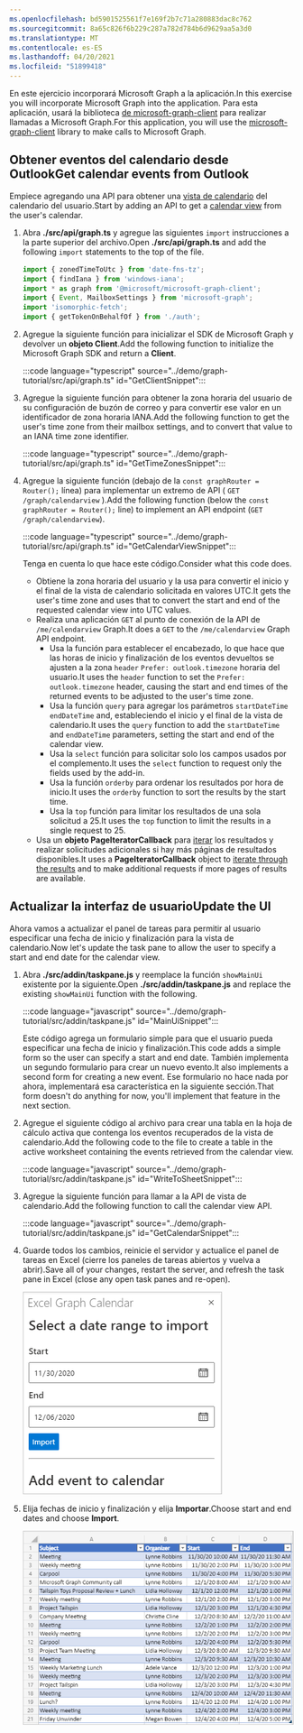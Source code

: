 ```yaml
---
ms.openlocfilehash: bd5901525561f7e169f2b7c71a280883dac8c762
ms.sourcegitcommit: 8a65c826f6b229c287a782d784b6d9629aa5a3d0
ms.translationtype: MT
ms.contentlocale: es-ES
ms.lasthandoff: 04/20/2021
ms.locfileid: "51899418"
---
```

<!-- markdownlint-disable MD002 MD041 -->

<span data-ttu-id="32ad9-101">En este ejercicio incorporará Microsoft Graph a la aplicación.</span><span class="sxs-lookup"><span data-stu-id="32ad9-101">In this exercise you will incorporate Microsoft Graph into the application.</span></span> <span data-ttu-id="32ad9-102">Para esta aplicación, usará la biblioteca [de microsoft-graph-client](https://github.com/microsoftgraph/msgraph-sdk-javascript) para realizar llamadas a Microsoft Graph.</span><span class="sxs-lookup"><span data-stu-id="32ad9-102">For this application, you will use the [microsoft-graph-client](https://github.com/microsoftgraph/msgraph-sdk-javascript) library to make calls to Microsoft Graph.</span></span>

## <a name="get-calendar-events-from-outlook"></a><span data-ttu-id="32ad9-103">Obtener eventos del calendario desde Outlook</span><span class="sxs-lookup"><span data-stu-id="32ad9-103">Get calendar events from Outlook</span></span>

<span data-ttu-id="32ad9-104">Empiece agregando una API para obtener una [vista de calendario](https://docs.microsoft.com/graph/api/user-list-calendarview) del calendario del usuario.</span><span class="sxs-lookup"><span data-stu-id="32ad9-104">Start by adding an API to get a [calendar view](https://docs.microsoft.com/graph/api/user-list-calendarview) from the user's calendar.</span></span>

1. <span data-ttu-id="32ad9-105">Abra **./src/api/graph.ts** y agregue las siguientes `import` instrucciones a la parte superior del archivo.</span><span class="sxs-lookup"><span data-stu-id="32ad9-105">Open **./src/api/graph.ts** and add the following `import` statements to the top of the file.</span></span>

    ```typescript
    import { zonedTimeToUtc } from 'date-fns-tz';
    import { findIana } from 'windows-iana';
    import * as graph from '@microsoft/microsoft-graph-client';
    import { Event, MailboxSettings } from 'microsoft-graph';
    import 'isomorphic-fetch';
    import { getTokenOnBehalfOf } from './auth';
    ```

1. <span data-ttu-id="32ad9-106">Agregue la siguiente función para inicializar el SDK de Microsoft Graph y devolver un **objeto Client**.</span><span class="sxs-lookup"><span data-stu-id="32ad9-106">Add the following function to initialize the Microsoft Graph SDK and return a **Client**.</span></span>

    :::code language="typescript" source="../demo/graph-tutorial/src/api/graph.ts" id="GetClientSnippet":::

1. <span data-ttu-id="32ad9-107">Agregue la siguiente función para obtener la zona horaria del usuario de su configuración de buzón de correo y para convertir ese valor en un identificador de zona horaria IANA.</span><span class="sxs-lookup"><span data-stu-id="32ad9-107">Add the following function to get the user's time zone from their mailbox settings, and to convert that value to an IANA time zone identifier.</span></span>

    :::code language="typescript" source="../demo/graph-tutorial/src/api/graph.ts" id="GetTimeZonesSnippet":::

1. <span data-ttu-id="32ad9-108">Agregue la siguiente función (debajo de la `const graphRouter = Router();` línea) para implementar un extremo de API ( `GET /graph/calendarview` ).</span><span class="sxs-lookup"><span data-stu-id="32ad9-108">Add the following function (below the `const graphRouter = Router();` line) to implement an API endpoint (`GET /graph/calendarview`).</span></span>

    :::code language="typescript" source="../demo/graph-tutorial/src/api/graph.ts" id="GetCalendarViewSnippet":::

    <span data-ttu-id="32ad9-109">Tenga en cuenta lo que hace este código.</span><span class="sxs-lookup"><span data-stu-id="32ad9-109">Consider what this code does.</span></span>

    - <span data-ttu-id="32ad9-110">Obtiene la zona horaria del usuario y la usa para convertir el inicio y el final de la vista de calendario solicitada en valores UTC.</span><span class="sxs-lookup"><span data-stu-id="32ad9-110">It gets the user's time zone and uses that to convert the start and end of the requested calendar view into UTC values.</span></span>
    - <span data-ttu-id="32ad9-111">Realiza una aplicación `GET` al punto de conexión de la API de `/me/calendarview` Graph.</span><span class="sxs-lookup"><span data-stu-id="32ad9-111">It does a `GET` to the `/me/calendarview` Graph API endpoint.</span></span>
        - <span data-ttu-id="32ad9-112">Usa la función para establecer el encabezado, lo que hace que las horas de inicio y finalización de los eventos devueltos se ajusten a la zona `header` `Prefer: outlook.timezone` horaria del usuario.</span><span class="sxs-lookup"><span data-stu-id="32ad9-112">It uses the `header` function to set the `Prefer: outlook.timezone` header, causing the start and end times of the returned events to be adjusted to the user's time zone.</span></span>
        - <span data-ttu-id="32ad9-113">Usa la función `query` para agregar los parámetros `startDateTime` `endDateTime` and, estableciendo el inicio y el final de la vista de calendario.</span><span class="sxs-lookup"><span data-stu-id="32ad9-113">It uses the `query` function to add the `startDateTime` and `endDateTime` parameters, setting the start and end of the calendar view.</span></span>
        - <span data-ttu-id="32ad9-114">Usa la `select` función para solicitar solo los campos usados por el complemento.</span><span class="sxs-lookup"><span data-stu-id="32ad9-114">It uses the `select` function to request only the fields used by the add-in.</span></span>
        - <span data-ttu-id="32ad9-115">Usa la función `orderby` para ordenar los resultados por hora de inicio.</span><span class="sxs-lookup"><span data-stu-id="32ad9-115">It uses the `orderby` function to sort the results by the start time.</span></span>
        - <span data-ttu-id="32ad9-116">Usa la `top` función para limitar los resultados de una sola solicitud a 25.</span><span class="sxs-lookup"><span data-stu-id="32ad9-116">It uses the `top` function to limit the results in a single request to 25.</span></span>
    - <span data-ttu-id="32ad9-117">Usa un **objeto PageIteratorCallback** para [iterar](https://docs.microsoft.com/graph/sdks/paging) los resultados y realizar solicitudes adicionales si hay más páginas de resultados disponibles.</span><span class="sxs-lookup"><span data-stu-id="32ad9-117">It uses a **PageIteratorCallback** object to [iterate through the results](https://docs.microsoft.com/graph/sdks/paging) and to make additional requests if more pages of results are available.</span></span>

## <a name="update-the-ui"></a><span data-ttu-id="32ad9-118">Actualizar la interfaz de usuario</span><span class="sxs-lookup"><span data-stu-id="32ad9-118">Update the UI</span></span>

<span data-ttu-id="32ad9-119">Ahora vamos a actualizar el panel de tareas para permitir al usuario especificar una fecha de inicio y finalización para la vista de calendario.</span><span class="sxs-lookup"><span data-stu-id="32ad9-119">Now let's update the task pane to allow the user to specify a start and end date for the calendar view.</span></span>

1. <span data-ttu-id="32ad9-120">Abra **./src/addin/taskpane.js** y reemplace la función `showMainUi` existente por la siguiente.</span><span class="sxs-lookup"><span data-stu-id="32ad9-120">Open **./src/addin/taskpane.js** and replace the existing `showMainUi` function with the following.</span></span>

    :::code language="javascript" source="../demo/graph-tutorial/src/addin/taskpane.js" id="MainUiSnippet":::

    <span data-ttu-id="32ad9-121">Este código agrega un formulario simple para que el usuario pueda especificar una fecha de inicio y finalización.</span><span class="sxs-lookup"><span data-stu-id="32ad9-121">This code adds a simple form so the user can specify a start and end date.</span></span> <span data-ttu-id="32ad9-122">También implementa un segundo formulario para crear un nuevo evento.</span><span class="sxs-lookup"><span data-stu-id="32ad9-122">It also implements a second form for creating a new event.</span></span> <span data-ttu-id="32ad9-123">Ese formulario no hace nada por ahora, implementará esa característica en la siguiente sección.</span><span class="sxs-lookup"><span data-stu-id="32ad9-123">That form doesn't do anything for now, you'll implement that feature in the next section.</span></span>

1. <span data-ttu-id="32ad9-124">Agregue el siguiente código al archivo para crear una tabla en la hoja de cálculo activa que contenga los eventos recuperados de la vista de calendario.</span><span class="sxs-lookup"><span data-stu-id="32ad9-124">Add the following code to the file to create a table in the active worksheet containing the events retrieved from the calendar view.</span></span>

    :::code language="javascript" source="../demo/graph-tutorial/src/addin/taskpane.js" id="WriteToSheetSnippet":::

1. <span data-ttu-id="32ad9-125">Agregue la siguiente función para llamar a la API de vista de calendario.</span><span class="sxs-lookup"><span data-stu-id="32ad9-125">Add the following function to call the calendar view API.</span></span>

    :::code language="javascript" source="../demo/graph-tutorial/src/addin/taskpane.js" id="GetCalendarSnippet":::

1. <span data-ttu-id="32ad9-126">Guarde todos los cambios, reinicie el servidor y actualice el panel de tareas en Excel (cierre los paneles de tareas abiertos y vuelva a abrir).</span><span class="sxs-lookup"><span data-stu-id="32ad9-126">Save all of your changes, restart the server, and refresh the task pane in Excel (close any open task panes and re-open).</span></span>

    ![Captura de pantalla del formulario de importación](images/get-calendar-view-ui.png)

1. <span data-ttu-id="32ad9-128">Elija fechas de inicio y finalización y elija **Importar**.</span><span class="sxs-lookup"><span data-stu-id="32ad9-128">Choose start and end dates and choose **Import**.</span></span>

    ![Una captura de pantalla de la tabla de eventos](images/calendar-view-table.png)
